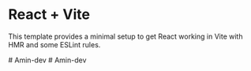 # React + Vite

This template provides a minimal setup to get React working in Vite with HMR and some ESLint rules.

#   A m i n - d e v  
 #   A m i n - d e v  
 